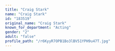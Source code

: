 ```yaml
---
title: "Craig Stark"
name: "Craig Stark"
id: "183519"
original_name: "Craig Stark"
known_for_department: "Acting"
gender: "2"
adult: "false"
profile_path: "/r6KyyR7OPB1Bo3lBV51YPH9u47T.jpg"
---
```

